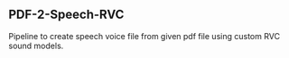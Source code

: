 ## PDF-2-Speech-RVC

Pipeline to create speech voice file from given pdf file using custom RVC sound models.